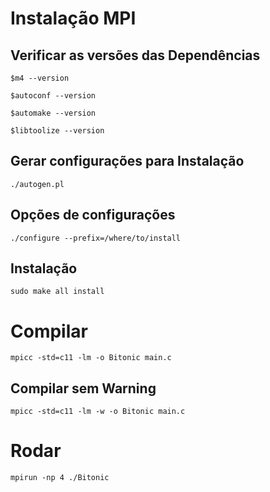Instalação MPI
===============================

Verificar as versões das Dependências
-----

`$m4 --version`

`$autoconf --version`

`$automake --version`

`$libtoolize --version`

Gerar configurações para Instalação
-----
	./autogen.pl
	
Opções de configurações
-----
	./configure --prefix=/where/to/install

Instalação
-----
	sudo make all install

Compilar
===============================
	mpicc -std=c11 -lm -o Bitonic main.c

	
Compilar sem Warning
-----
	mpicc -std=c11 -lm -w -o Bitonic main.c

Rodar
===============================
	mpirun -np 4 ./Bitonic
